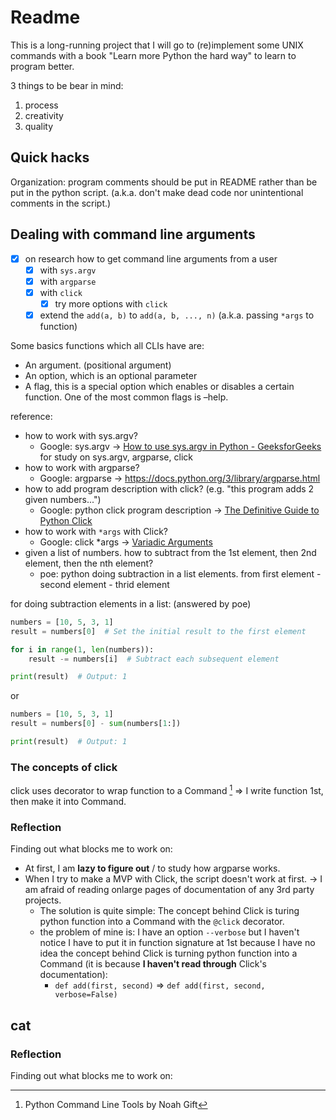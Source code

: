 # Readme

This is a long-running project that I will go to (re)implement some UNIX commands with a book "Learn more Python the hard way" to learn to program better.

3 things to be bear in mind:
1. process
2. creativity
3. quality

## Quick hacks

Organization: program comments should be put in README rather than be put in the python script. (a.k.a. don't make dead code nor unintentional comments in the script.)

## Dealing with command line arguments

- [x] on research how to get command line arguments from a user
    - [x] with `sys.argv`
    - [x] with `argparse`
    - [x] with `click`
        - [x] try more options with `click` 
    - [x] extend the `add(a, b)` to `add(a, b, ..., n)` (a.k.a. passing `*args` to function)

Some basics functions which all CLIs have are:
- An argument. (positional argument)
- An option, which is an optional parameter
- A flag, this is a special option which enables or disables a certain function. One of the most common flags is –help.

reference:
- how to work with sys.argv?
    - Google: sys.argv -> [How to use sys.argv in Python - GeeksforGeeks](https://www.geeksforgeeks.org/how-to-use-sys-argv-in-python/) for study on sys.argv, argparse, click
- how to work with argparse?
    - Google: argparse -> https://docs.python.org/3/library/argparse.html
- how to add program description with click? (e.g. "this program adds 2 given numbers...")
    - Google: python click program description -> [The Definitive Guide to Python Click](https://www.assemblyai.com/blog/the-definitive-guide-to-python-click/#:~:text=Click%2C%20or%20“Command%20Line%20Interface,loading%20of%20subcommands%20at%20runtime.)
- how to work with `*args` with Click?
    - Google: click *args -> [Variadic Arguments](https://click.palletsprojects.com/en/8.1.x/arguments/)
- given a list of numbers. how to subtract from the 1st element, then 2nd element, then the nth element?
    - poe: python doing subtraction in a list elements. from first element - second element - thrid element

for doing subtraction elements in a list: (answered by poe)
```python
numbers = [10, 5, 3, 1]
result = numbers[0]  # Set the initial result to the first element

for i in range(1, len(numbers)):
    result -= numbers[i]  # Subtract each subsequent element

print(result)  # Output: 1
```

or 
```python
numbers = [10, 5, 3, 1]
result = numbers[0] - sum(numbers[1:])

print(result)  # Output: 1
```

### The concepts of click

click uses decorator to wrap function to a Command [^click]
=> I write function 1st, then make it into Command.

[^click]: Python Command Line Tools by Noah Gift 

### Reflection

Finding out what blocks me to work on:
- At first, I am **lazy to figure out** / to study how argparse works.
- When I try to make a MVP with Click, the script doesn't work at first. -> I am afraid of reading onlarge pages of documentation of any 3rd party projects.
    - The solution is quite simple: The concept behind Click is turing python function into a Command with the `@click` decorator.
    - the problem of mine is: I have an option `--verbose` but I haven't notice I have to put it in function signature at 1st because I have no idea the concept behind Click is turning python function into a Command (it is because **I haven't read through** Click's documentation):
        - `def add(first, second)` => `def add(first, second, verbose=False)` 


## cat


### Reflection

Finding out what blocks me to work on:
